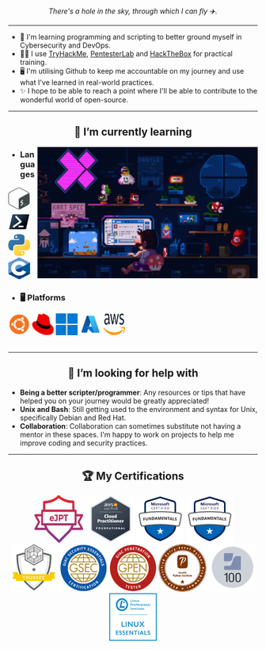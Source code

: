 <p align="center">
  <i>There's a hole in the sky, through which I can fly ✈️.</i>
</p>

___

- 🔭 I'm learning programming and scripting to better ground myself in Cybersecurity and DevOps.
- 👩‍💻 I use [TryHackMe](https://tryhackme.com/p/Y3T1), [PentesterLab](https://pentesterlab.com/profile/YetiLike) and [HackTheBox](https://app.hackthebox.com/profile/813441) for practical training.
- 🖥 I'm utilising Github to keep me accountable on my journey and use what I've learned in real-world practices.
- ✨ I hope to be able to reach a point where I'll be able to contribute to the wonderful world of open-source.

___

<h2 align="center"> 🌱 I’m currently learning </h2>

<img align="right" alt="GIF" src="/images/pixel-art.gif" width="445" height="265" />

  - ### Languages
  <img src="/images/Gnu-bash-logo.svg.png" width="44" height="44" alt="Bash" /> <img src="/images/ps_black_128.svg" width="44" height="44" alt="Powershell"/> <img src="/images/1280px-Python-logo-notext.svg.png" width="44" height="44" alt="Python"/> <img src="/images/C_Programming_Language.svg.png" width="44" height="44" alt="C" /> 
  
  - ### 🖥 Platforms
  <img src="/images/UbuntuCoF.png" width="44" height="44" alt="Ubuntu" /> <img src="/images/Red_Hat_logo.png" width="44" height="44" alt="Red Hat" /> <img src="/images/Windows_logo_-_2021.png" width="44" height="44" alt="Windows" /> <img src="/images/AzureLogo.png" width="44" height="44" alt="Azure" /> <img src="/images/Amazon_Web_Services_Logo.png" width="44" height="44" alt="AWS" />
<br />
<br />

___

<h2 align="center"> 🤔 I’m looking for help with </h2>
  
  - **Being a better scripter/programmer**: Any resources or tips that have helped you on your journey would be greatly appreciated!
  - **Unix and Bash**: Still getting used to the environment and syntax for Unix, specifically Debian and Red Hat.
  - **Collaboration**: Collaboration can sometimes substitute not having a mentor in these spaces. I'm happy to work on projects to help me improve coding and security practices.

___

<h2 align="center">🏆 My Certifications </h2>
<p align="center">
  <a href="https://elearnsecurity.com/product/ejpt-certification/" target="_blank" rel="noreferrer"> <img src="images/eJPT-200x149.png" width="106" height="96" alt="eJPT" /></a>
  <a href="https://aws.amazon.com/certification/certified-cloud-practitioner/" target="_blank" rel="noreferrer"> <img src="/images/AWS-CCP.png" width="96" height="96" alt="AWS CCP" /></a>
  <a href="https://docs.microsoft.com/en-us/learn/certifications/azure-fundamentals/" target="_blank" rel="noreferrer"><img src="/images/microsoft-certified-fundamentals-badge.svg" width="96" height="96" alt="AZ-900: Azure Fundamentals" /></a>
  <a href="https://learn.microsoft.com/en-us/credentials/certifications/security-compliance-and-identity-fundamentals" target="_blank" rel="noreferrer"><img src="/images/microsoft-certified-fundamentals-badge.svg" width="96" height="96" alt="SC-900: Security, Complaince and Identity" /></a>
  <a href="https://training.cyberark.com/category/trustee" target="_blank" rel="noreferrer"> <img src="/images/Certifications-SeeSaw-Trustee2.png" width="96" height="96" alt="CyberArk Trustee" /></a>
  <a href="https://www.giac.org/certifications/security-essentials-gsec/" target="_blank" rel="noreferrer"><img src="/images/GSEC2.png" width="96" height="96" alt="GSEC" /></a>
  <a href="https://www.giac.org/certifications/penetration-tester-gpen/" target="_blank" rel="noreferrer"><img src="/images/gpen_badge.png" width="96" alt="GPEN" /></a>
  <a href="https://pythoninstitute.org/pcep/" target="_blank" rel="noreferrer"><img src="/images/pcep_cert_badge.png" width="96" height="96" alt="PCEP" /></a>
  <a href="https://www.jamf.com/training/online-training/100/" target="_blank" rel="noreferrer"> <img src="/images/Jamf100.png" width="96" height="96" alt="Jamf 100" /></a>
  <a href="https://www.lpi.org/our-certifications/linux-essentials-overview/" target="_blank" rel="noreferrer"> <img src="/images/Essentials-Linux.png" width="96" height="96" alt="Linux Essentials" /></a>

 </p> 
  
<!--
**Os51/os51** is a ✨ _special_ ✨ repository because its `README.md` (this file) appears on your GitHub profile.

Here are some ideas to get you started:

- 🔭 I’m currently working on ...
- 🤔 I’m looking for help with
- 👯 I’m looking to collaborate on ...
- 🤔 I’m looking for help with ...
- 💬 Ask me about ...
- 📫 How to reach me: ...
- 😄 Pronouns: ...
- ⚡ Fun fact: ...
-->
